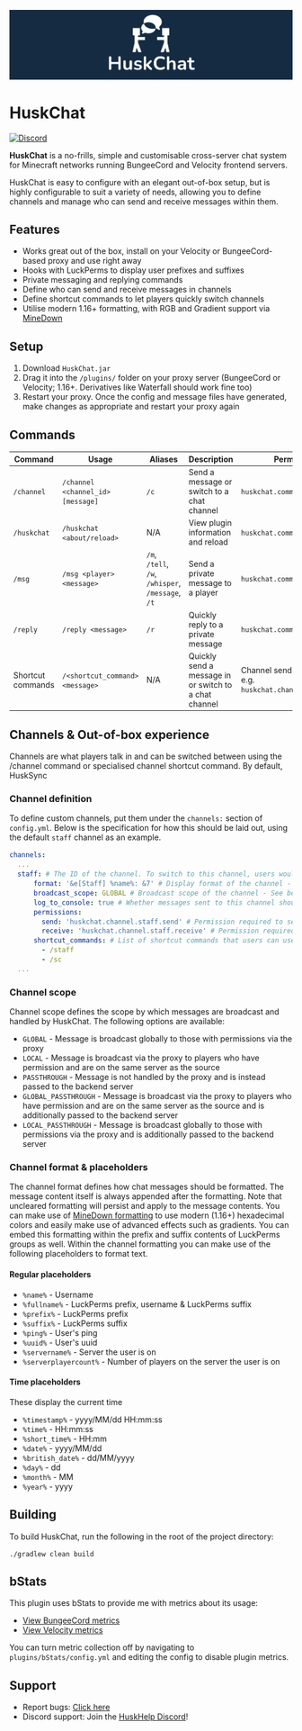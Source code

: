[![HuskChat Banner](images/banner-graphic.png)](https://github.com/WiIIiam278/HuskChat)
# HuskChat
[![Discord](https://img.shields.io/discord/818135932103557162?color=7289da&logo=discord)](https://discord.gg/tVYhJfyDWG)

**HuskChat** is a no-frills, simple and customisable cross-server chat system for Minecraft networks running BungeeCord and Velocity frontend servers. 

HuskChat is easy to configure with an elegant out-of-box setup, but is highly configurable to suit a variety of needs, allowing you to define channels and manage who can send and receive messages within them.

## Features
* Works great out of the box, install on your Velocity or BungeeCord-based proxy and use right away
* Hooks with LuckPerms to display user prefixes and suffixes
* Private messaging and replying commands
* Define who can send and receive messages in channels
* Define shortcut commands to let players quickly switch channels
* Utilise modern 1.16+ formatting, with RGB and Gradient support via [MineDown](https://github.com/Phoenix616/MineDown)

## Setup
1. Download `HuskChat.jar`
2. Drag it into the `/plugins/` folder on your proxy server (BungeeCord or Velocity; 1.16+. Derivatives like Waterfall should work fine too)
3. Restart your proxy. Once the config and message files have generated, make changes as appropriate and restart your proxy again

## Commands
| Command           | Usage                             | Aliases                                           | Description                                           | Permission                                                  |
|-------------------|-----------------------------------|---------------------------------------------------|-------------------------------------------------------|-------------------------------------------------------------|
| `/channel`        | `/channel <channel_id> [message]` | `/c`                                              | Send a message or switch to a chat channel            | `huskchat.command.channel`                                  |
| `/huskchat`       | `/huskchat <about/reload>`        | N/A                                               | View plugin information and reload                    | `huskchat.command.huskchat`                                 |
| `/msg`            | `/msg <player> <message>`         | `/m`, `/tell`, `/w`, `/whisper`, `/message`, `/t` | Send a private message to a player                    | `huskchat.command.msg`                                      |
| `/reply`          | `/reply <message>`                | `/r`                                              | Quickly reply to a private message                    | `huskchat.command.msg.reply`                                |
| Shortcut commands | `/<shortcut_command> <message>`   | N/A                                               | Quickly send a message in or switch to a chat channel | Channel send permission, e.g. `huskchat.channel.staff.send` |

## Channels & Out-of-box experience
Channels are what players talk in and can be switched between using the /channel command or specialised channel shortcut command. By default, HuskSync

### Channel definition
To define custom channels, put them under the `channels:` section of `config.yml`. Below is the specification for how this should be laid out, using the default `staff` channel as an example.
```yaml
channels:
  ...
  staff: # The ID of the channel. To switch to this channel, users would execute /channel staff
      format: '&e[Staff] %name%: &7' # Display format of the channel - See below
      broadcast_scope: GLOBAL # Broadcast scope of the channel - See below
      log_to_console: true # Whether messages sent to this channel should be logged to the proxy console
      permissions:
        send: 'huskchat.channel.staff.send' # Permission required to see channel messages
        receive: 'huskchat.channel.staff.receive' # Permission required to switch to & send messages
      shortcut_commands: # List of shortcut commands that users can use to quickly use the channel
        - /staff
        - /sc
  ...
```
### Channel scope
Channel scope defines the scope by which messages are broadcast and handled by HuskChat. The following options are available:
* `GLOBAL` - Message is broadcast globally to those with permissions via the proxy
* `LOCAL` - Message is broadcast via the proxy to players who have permission and are on the same server as the source
* `PASSTHROUGH` - Message is not handled by the proxy and is instead passed to the backend server
* `GLOBAL_PASSTHROUGH` - Message is broadcast via the proxy to players who have permission and are on the same server as the source and is additionally passed to the backend server
* `LOCAL_PASSTHROUGH` - Message is broadcast globally to those with permissions via the proxy and is additionally passed to the backend server

### Channel format & placeholders
The channel format defines how chat messages should be formatted. The message content itself is always appended after the formatting. Note that uncleared formatting will persist and apply to the message contents.
You can make use of [MineDown formatting](https://github.com/Phoenix616/MineDown) to use modern (1.16+) hexadecimal colors and easily make use of advanced effects such as gradients. You can embed this formatting within the prefix and suffix contents of LuckPerms groups as well.
Within the channel formatting you can make use of the following placeholders to format text.

#### Regular placeholders
* `%name%` - Username
* `%fullname%` - LuckPerms prefix, username & LuckPerms suffix
* `%prefix%` - LuckPerms prefix
* `%suffix%` - LuckPerms suffix
* `%ping%` - User's ping
* `%uuid%` -  User's uuid
* `%servername%` - Server the user is on
* `%serverplayercount%` - Number of players on the server the user is on

#### Time placeholders
These display the current time
* `%timestamp%` - yyyy/MM/dd HH:mm:ss
* `%time%` - HH:mm:ss
* `%short_time%` - HH:mm
* `%date%` - yyyy/MM/dd
* `%british_date%` - dd/MM/yyyy
* `%day%` - dd
* `%month%` - MM
* `%year%` - yyyy

## Building
To build HuskChat, run the following in the root of the project directory:
```
./gradlew clean build
```

## bStats
This plugin uses bStats to provide me with metrics about its usage:
* [View BungeeCord metrics](https://bstats.org/plugin/bungeecord/HuskChat/11882)
* [View Velocity metrics](https://bstats.org/plugin/velocity/HuskChat%20-%20Velocity/14187)

You can turn metric collection off by navigating to `plugins/bStats/config.yml` and editing the config to disable plugin metrics.

## Support
* Report bugs: [Click here](https://github.com/WiIIiam278/HuskChat/issues)
* Discord support: Join the [HuskHelp Discord](https://discord.gg/tVYhJfyDWG)!